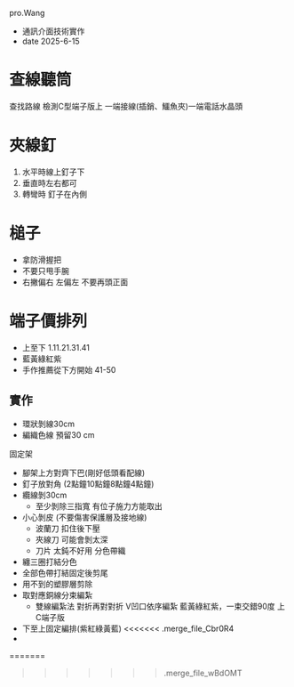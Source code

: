 pro.Wang
- 通訊介面技術實作
- date 2025-6-15

# 查線聽筒
查找路線 檢測C型端子版上
一端接線(插銷、鱷魚夾)一端電話水晶頭

# 夾線釘
1. 水平時線上釘子下
2. 垂直時左右都可
3. 轉彎時 釘子在內側

# 槌子
- 拿防滑握把
- 不要只甩手腕
- 右撇偏右 左偏左 不要再頭正面


# 端子價排列
- 上至下 1.11.21.31.41 
- 藍黃綠紅紫
- 手作推薦從下方開始 41-50


## 實作
- 環狀剝線30cm 
- 編織色線 預留30 cm 

固定架
- 腳架上方對齊下巴(剛好低頭看配線)
- 釘子放對角 (2點鐘10點鐘8點鐘4點鐘)
- 纜線剝30cm 
    - 至少剝除三指寬 有位子施力方能取出
- 小心剝皮 (不要傷害保護層及接地線)
    - 波蘭刀 扣住後下壓
    - 夾線刀 可能會剝太深
    - 刀片 太鈍不好用
分色帶織
- 纏三圈打結分色
- 全部色帶打結固定後剪尾
- 用不到的塑膠層剪除
- 取對應銅線分束編紮 
    - 雙線編紮法 對折再對對折 V凹口依序編紮 藍黃綠紅紫，一束交錯90度
上C端子版
- 下至上固定編排(紫紅綠黃藍)
<<<<<<< .merge_file_Cbr0R4
- 
=======
>>>>>>> .merge_file_wBdOMT
